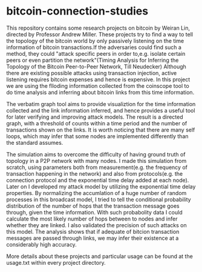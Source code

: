 # bitcoin-connection-studies
This repository contains some research projects on bitcoin by Weiran Lin, directed by Professor Andrew Miller. These projects try to find a way to tell the topology of the bitcoin world by only passively listening on the time information of bitcoin transactions.If the adversaries could find such a method, they could "attack specific peers in order to,e.g. isolate certain peers or even partition the network"(Timing Analysis for Inferring the Topology of the Bitcoin Peer-to-Peer Network, Till Neudecker) Although there are existing possible attacks using transaction injection, active listening requires bitcoin expenses and hence is expensive. In this project we are using the flloding information collected from the coinscope tool to do time analysis and inferring about bitcoin links from this time information. 

The verbatim graph tool aims to provide  visualiztion for the time information collected and the link information inferred, and hence provides a useful tool for later verifying and improving attack models. The result is a directed graph, with a threshold of counts within a time period and the number of transactions shown on the links. It is worth noticing that there are many self loops, which may infer that some nodes are implemented differently than the standard assumes. 

The simulation aims to overcome the difficulty of having ground truth of topology in a P2P network with many nodes. I made this simulation from scratch, using parameters both from measurement(e.g. the frequency of transaction happening in the network) and also from protocols(e.g. the connection protocol and the exponential time delay added at each node). Later on I developed my attack model by utilizing the exponential time delay properties. By normalizing the accumlation of a huge number of random processes in this broadcast model, I tried to tell the conditional probability distribution of the number of hops that the transaction message goes through, given the time information. With such probabolity data I could calculate the most likely number of hops between to nodes and infer whether they are linked. I also validated the precision of such attacks on this model. The analysis shows that if adequate of bitcion transaction messages are passed through links, we may infer their existence at a considerably high accuracy.

More details about these projects and particular usage can be found at the usage.txt within every project directory.
